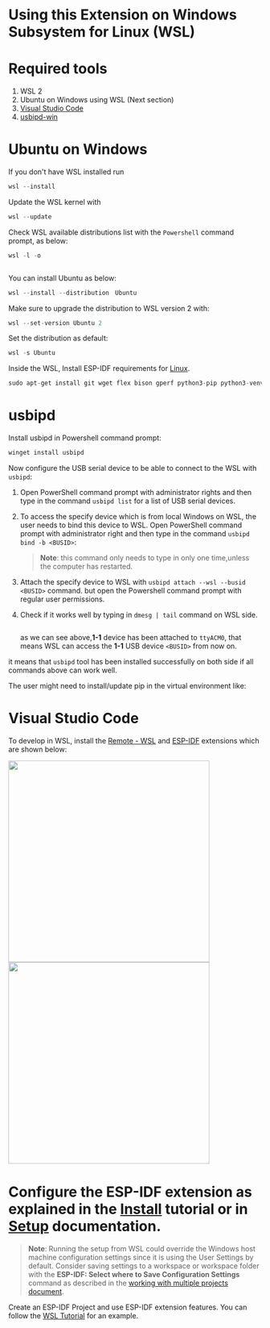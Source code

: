 # Using this Extension on Windows Subsystem for Linux (WSL)

# Required tools

1. WSL 2
2. Ubuntu on Windows using WSL (Next section)
3. [Visual Studio Code](https://code.visualstudio.com/)
4. [usbipd-win](https://github.com/dorssel/usbipd-win/releases)

# Ubuntu on Windows

If you don't have WSL installed run

```c
wsl --install
```

Update the WSL kernel with

```c
wsl --update
```

Check WSL available distributions list with the `Powershell` command prompt, as below:

```c
wsl -l -o
```

<img src="../../media\tutorials\using_docker_container\wsl-l-o.png" alt="" height="">

You can install Ubuntu as below:

```c
wsl --install --distribution　Ubuntu
```

Make sure to upgrade the distribution to WSL version 2 with:

```c
wsl --set-version Ubuntu 2
```

Set the distribution as default:

```c
wsl -s Ubuntu
```

Inside the WSL, Install ESP-IDF requirements for [Linux](https://docs.espressif.com/projects/esp-idf/en/latest/esp32/get-started/linux-setup.html#install-prerequisites).

```c
sudo apt-get install git wget flex bison gperf python3-pip python3-venv python3-setuptools cmake ninja-build ccache libffi-dev libssl-dev dfu-util
```

# usbipd

Install usbipd in Powershell command prompt:

```c
winget install usbipd
```

Now configure the USB serial device to be able to connect to the WSL with `usbipd`:

1. Open PowerShell command prompt with administrator rights and then type in the command `usbipd list` for a list of USB serial devices.

2. To access the specify device which is from local Windows on WSL, the user needs to bind this device to WSL. Open PowerShell command prompt with administrator right and then type in the command `usbipd bind -b <BUSID>`:

    > **Note**: this command only needs to type in only one time,unless the computer has restarted.

3. Attach the specify device to WSL with `usbipd attach --wsl --busid <BUSID>` command. but open the Powershell command prompt with regular user permissions.

4. Check if it works well by typing in `dmesg | tail` command on WSL side.

   <img src="../media\tutorials\using_docker_container\wsl_demsg_tail.png" alt="" height="">

   as we can see above,**1-1** device has been attached to `ttyACM0`, that means WSL can access the **1-1** USB device `<BUSID>` from now on.

it means that `usbipd` tool has been installed successfully on both side if all commands above can work well.

The user might need to install/update pip in the virtual environment like:

# Visual Studio Code

To develop in WSL, install the [Remote - WSL](ttps://marketplace.visualstudio.com/items?itemName=ms-vscode-remote.remote-wsl) and [ESP-IDF](https://marketplace.visualstudio.com/items?itemName=espressif.esp-idf-extension) extensions which are shown below:

<img src="../media\tutorials\using_docker_container\remote_wsl.png" alt="" width="400">

<img src="../media\tutorials\using_docker_container\esp-idf.png" alt="" width="400">


# **Configure the ESP-IDF extension as explained in the [Install](./tutorial/install.md) tutorial or in [Setup](./SETUP.md) documentation.**

   > **Note**: Running the setup from WSL could override the Windows host machine configuration settings since it is using the User Settings by default. Consider saving settings to a workspace or workspace folder with the **ESP-IDF: Select where to Save Configuration Settings** command as described in the [working with multiple projects document](./MULTI_PROJECTS.md).

Create an ESP-IDF Project and use ESP-IDF extension features. You can follow the [WSL Tutorial](./tutorial/wsl.md#practice) for an example.
